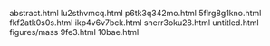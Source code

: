 abstract.html
lu2sthvmcq.html
p6tk3q342mo.html
5flrg8g1kno.html
fkf2atk0s0s.html
ikp4v6v7bck.html
sherr3oku28.html
untitled.html
figures/mass
9fe3.html
10bae.html